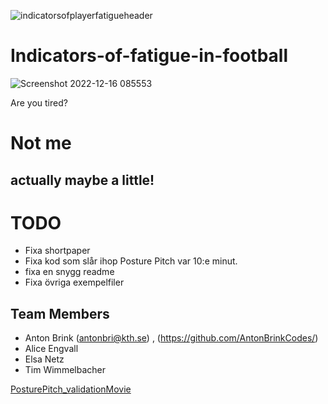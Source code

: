 ![indicatorsofplayerfatigueheader](https://user-images.githubusercontent.com/77839398/208069033-e1e0f0f2-be2e-4247-ad3f-7616db6eb188.png)

# Indicators-of-fatigue-in-football

![Screenshot 2022-12-16 085553](https://user-images.githubusercontent.com/77839398/208050666-c73aca96-0b99-4d21-a266-d104644e3829.png)

Are 
you tired?
# Not me
## actually maybe a little!

# TODO
* Fixa shortpaper
* Fixa kod som slår ihop Posture Pitch var 10:e minut.
* fixa en snygg readme
* Fixa övriga exempelfiler

## Team Members
* Anton Brink (antonbri@kth.se) , (https://github.com/AntonBrinkCodes/)
* Alice Engvall 
* Elsa Netz
* Tim Wimmelbacher

[PosturePitch_validationMovie](https://user-images.githubusercontent.com/77839398/207816735-72cb9726-2ea1-4f70-a782-3faa92263c2d.gif)
